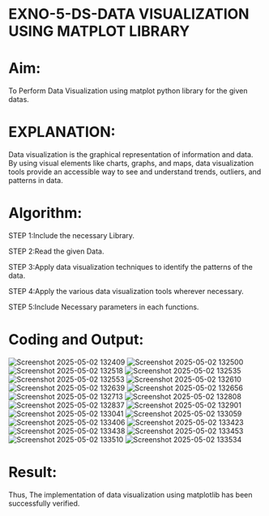# EXNO-5-DS-DATA VISUALIZATION USING MATPLOT LIBRARY

# Aim:
  To Perform Data Visualization using matplot python library for the given datas.

# EXPLANATION:
Data visualization is the graphical representation of information and data. By using visual elements like charts, graphs, and maps, data visualization tools provide an accessible way to see and understand trends, outliers, and patterns in data.

# Algorithm:
STEP 1:Include the necessary Library.

STEP 2:Read the given Data.

STEP 3:Apply data visualization techniques to identify the patterns of the data.

STEP 4:Apply the various data visualization tools wherever necessary.

STEP 5:Include Necessary parameters in each functions.

# Coding and Output:
 
![Screenshot 2025-05-02 132409](https://github.com/user-attachments/assets/2254ac99-de02-4543-b119-7788ef351bd3)
![Screenshot 2025-05-02 132500](https://github.com/user-attachments/assets/ff9ccd60-fe13-41d8-8c12-abaf1635c606)
![Screenshot 2025-05-02 132518](https://github.com/user-attachments/assets/dd3a321b-16cf-490a-8012-19ce4ef8fd47)
![Screenshot 2025-05-02 132535](https://github.com/user-attachments/assets/51b85ede-28df-475c-b14e-d167360fd54c)
![Screenshot 2025-05-02 132553](https://github.com/user-attachments/assets/6d4e64c3-1c89-4d6b-817a-c041bad94b70)
![Screenshot 2025-05-02 132610](https://github.com/user-attachments/assets/571549fe-3740-494a-a93b-a5476a7d58b3)
![Screenshot 2025-05-02 132639](https://github.com/user-attachments/assets/a44b1302-5272-4c9b-a1ab-36e8a830777c)
![Screenshot 2025-05-02 132656](https://github.com/user-attachments/assets/fe9ededb-4870-40c2-86a7-89aa8fd910f6)
![Screenshot 2025-05-02 132713](https://github.com/user-attachments/assets/601ea06d-1c96-451b-bf87-528b61c357b4)
![Screenshot 2025-05-02 132808](https://github.com/user-attachments/assets/e5b5f235-7d62-4068-b131-243058e2d94d)
![Screenshot 2025-05-02 132837](https://github.com/user-attachments/assets/896ec4b8-73a6-40c7-9b60-2f01d8347e97)
![Screenshot 2025-05-02 132901](https://github.com/user-attachments/assets/ba74980d-5cb9-4ce7-aea6-62ca8ff11685)
![Screenshot 2025-05-02 133041](https://github.com/user-attachments/assets/ddff058f-66e8-474f-9c43-7b25fb3783bf)
![Screenshot 2025-05-02 133059](https://github.com/user-attachments/assets/5cc7e9fe-0dba-4370-9dde-6bf361a9684a)
![Screenshot 2025-05-02 133406](https://github.com/user-attachments/assets/333b9d22-6b7d-4e19-ad26-26666a9077b3)
![Screenshot 2025-05-02 133423](https://github.com/user-attachments/assets/8a05a614-c531-42f1-8d29-30f3fd993b87)
![Screenshot 2025-05-02 133438](https://github.com/user-attachments/assets/3c861570-a46c-48a9-abbc-b5d450677771)
![Screenshot 2025-05-02 133453](https://github.com/user-attachments/assets/df11f852-446e-45c3-8597-1f4d7e6dacfc)
![Screenshot 2025-05-02 133510](https://github.com/user-attachments/assets/1f421a94-e87d-48b0-8621-f1a622b3c759)
![Screenshot 2025-05-02 133534](https://github.com/user-attachments/assets/ca9762e8-9528-4ce9-9b90-83c05c1a80b1)


# Result:
 Thus, The implementation of data visualization using matplotlib has been successfully verified.
